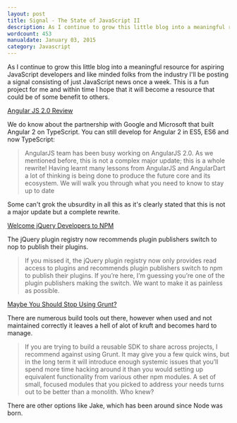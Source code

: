 ```yaml
---
layout: post
title: Signal - The State of JavaScript II
description: As I continue to grow this little blog into a meaningful resource for aspiring JavaScript developers and like minded folks from the industry I'll be posting a signal consisting of just JavaScript news once a week.
wordcount: 453
manualdate: January 03, 2015
category: Javascript
---
```


As I continue to grow this little blog into a meaningful resource for aspiring JavaScript developers and like minded folks from the industry I'll be posting a signal consisting of just JavaScript news once a week. This is a fun project for me and within time I hope that it will become a resource that could be of some benefit to others.

[Angular JS 2.0 Review](http://ng-learn.org/2014/03/AngularJS-2-Status-Preview/)

We do know about the partnership with Google and Microsoft that built Angular 2 on TypeScript. You can still develop for Angular 2 in ES5, ES6 and now TypeScript:

> AngularJS team has been busy working on AngularJS 2.0. As we mentioned before, this is not a complex major update; this is a whole rewrite! Having learnt many lessons from AngularJS and AngularDart a lot of thinking is being done to produce the future core and its ecosystem. We will walk you through what you need to know to stay up to date

Some can't grok the ubsurdity in all this as it's clearly stated that this is not a major update but a complete rewrite. 

[Welcome jQuery Developers to NPM](http://blog.npmjs.org/post/111475741445/publishing-your-jquery-plugin-to-npm-the-quick)

The jQuery plugin registry now recommends plugin publishers switch to nop to publish their plugins.

> If you missed it, the jQuery plugin registry now only provides read access to plugins and recommends plugin publishers switch to npm to publish their plugins. If you’re here, I’m guessing you’re one of the plugin publishers making the switch. We want to make it as painless as possible.

[Maybe You Should Stop Using Grunt?](https://medium.com/@nickheiner/maybe-you-should-stop-using-grunt-40ac57fd6ad9)

There are numerous build tools out there, however when used and not maintained correctly it leaves a hell of alot of kruft and becomes hard to manage.

> If you are trying to build a reusable SDK to share across projects, I recommend against using Grunt. It may give you a few quick wins, but in the long term it will introduce enough systemic issues that you’ll spend more time hacking around it than you would setting up equivalent functionality from various other npm modules. A set of small, focused modules that you picked to address your needs turns out to be better than a monolith. Who knew?

There are other options like Jake, which has been around since Node was born.

